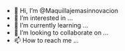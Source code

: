 - 👋 Hi, I’m @Maquillajemasinnovacion
- 👀 I’m interested in ...
- 🌱 I’m currently learning ...
- 💞️ I’m looking to collaborate on ...
- 📫 How to reach me ...

<!---
Maquillajemasinnovacion/Maquillajemasinnovacion is a ✨ special ✨ repository because its `README.md` (this file) appears on your GitHub profile.
You can click the Preview link to take a look at your changes.
--->
